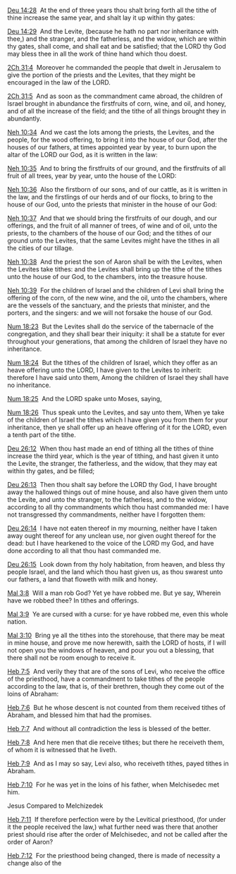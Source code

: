 [Deu 14:28](verseid:5.14.28)  At the end of three years thou shalt bring forth all the tithe of thine increase the same year, and shalt lay it up within thy gates:

[Deu 14:29](verseid:5.14.29)  And the Levite, (because he hath no part nor inheritance with thee,) and the stranger, and the fatherless, and the widow, which are within thy gates, shall come, and shall eat and be satisfied; that the LORD thy God may bless thee in all the work of thine hand which thou doest.

[2Ch 31:4](verseid:14.31.4)  Moreover he commanded the people that dwelt in Jerusalem to give the portion of the priests and the Levites, that they might be encouraged in the law of the LORD.

[2Ch 31:5](verseid:14.31.5)  And as soon as the commandment came abroad, the children of Israel brought in abundance the firstfruits of corn, wine, and oil, and honey, and of all the increase of the field; and the tithe of all things brought they in abundantly.

[Neh 10:34](verseid:16.10.34)  And we cast the lots among the priests, the Levites, and the people, for the wood offering, to bring it into the house of our God, after the houses of our fathers, at times appointed year by year, to burn upon the altar of the LORD our God, as it is written in the law:

[Neh 10:35](verseid:16.10.35)  And to bring the firstfruits of our ground, and the firstfruits of all fruit of all trees, year by year, unto the house of the LORD:

[Neh 10:36](verseid:16.10.36)  Also the firstborn of our sons, and of our cattle, as it is written in the law, and the firstlings of our herds and of our flocks, to bring to the house of our God, unto the priests that minister in the house of our God:

[Neh 10:37](verseid:16.10.37)  And that we should bring the firstfruits of our dough, and our offerings, and the fruit of all manner of trees, of wine and of oil, unto the priests, to the chambers of the house of our God; and the tithes of our ground unto the Levites, that the same Levites might have the tithes in all the cities of our tillage.

[Neh 10:38](verseid:16.10.38)  And the priest the son of Aaron shall be with the Levites, when the Levites take tithes: and the Levites shall bring up the tithe of the tithes unto the house of our God, to the chambers, into the treasure house.

[Neh 10:39](verseid:16.10.39)  For the children of Israel and the children of Levi shall bring the offering of the corn, of the new wine, and the oil, unto the chambers, where are the vessels of the sanctuary, and the priests that minister, and the porters, and the singers: and we will not forsake the house of our God.

[Num 18:23](verseid:4.18.23)  But the Levites shall do the service of the tabernacle of the congregation, and they shall bear their iniquity: it shall be a statute for ever throughout your generations, that among the children of Israel they have no inheritance.

[Num 18:24](verseid:4.18.24)  But the tithes of the children of Israel, which they offer as an heave offering unto the LORD, I have given to the Levites to inherit: therefore I have said unto them, Among the children of Israel they shall have no inheritance.

[Num 18:25](verseid:4.18.25)  And the LORD spake unto Moses, saying,

[Num 18:26](verseid:4.18.26)  Thus speak unto the Levites, and say unto them, When ye take of the children of Israel the tithes which I have given you from them for your inheritance, then ye shall offer up an heave offering of it for the LORD, even a tenth part of the tithe.

[Deu 26:12](verseid:5.26.12)  When thou hast made an end of tithing all the tithes of thine increase the third year, which is the year of tithing, and hast given it unto the Levite, the stranger, the fatherless, and the widow, that they may eat within thy gates, and be filled;

[Deu 26:13](verseid:5.26.13)  Then thou shalt say before the LORD thy God, I have brought away the hallowed things out of mine house, and also have given them unto the Levite, and unto the stranger, to the fatherless, and to the widow, according to all thy commandments which thou hast commanded me: I have not transgressed thy commandments, neither have I forgotten them:

[Deu 26:14](verseid:5.26.14)  I have not eaten thereof in my mourning, neither have I taken away ought thereof for any unclean use, nor given ought thereof for the dead: but I have hearkened to the voice of the LORD my God, and have done according to all that thou hast commanded me.

[Deu 26:15](verseid:5.26.15)  Look down from thy holy habitation, from heaven, and bless thy people Israel, and the land which thou hast given us, as thou swarest unto our fathers, a land that floweth with milk and honey.

[Mal 3:8](verseid:39.3.8)  Will a man rob God? Yet ye have robbed me. But ye say, Wherein have we robbed thee? In tithes and offerings.

[Mal 3:9](verseid:39.3.9)  Ye are cursed with a curse: for ye have robbed me, even this whole nation.

[Mal 3:10](verseid:39.3.10)  Bring ye all the tithes into the storehouse, that there may be meat in mine house, and prove me now herewith, saith the LORD of hosts, if I will not open you the windows of heaven, and pour you out a blessing, that there shall not be room enough to receive it.

[Heb 7:5](verseid:58.7.5)  And verily they that are of the sons of Levi, who receive the office of the priesthood, have a commandment to take tithes of the people according to the law, that is, of their brethren, though they come out of the loins of Abraham:

[Heb 7:6](verseid:58.7.6)  But he whose descent is not counted from them received tithes of Abraham, and blessed him that had the promises.

[Heb 7:7](verseid:58.7.7)  And without all contradiction the less is blessed of the better.

[Heb 7:8](verseid:58.7.8)  And here men that die receive tithes; but there he receiveth them, of whom it is witnessed that he liveth.

[Heb 7:9](verseid:58.7.9)  And as I may so say, Levi also, who receiveth tithes, payed tithes in Abraham.

[Heb 7:10](verseid:58.7.10)  For he was yet in the loins of his father, when Melchisedec met him.

Jesus Compared to Melchizedek

[Heb 7:11](verseid:58.7.11)  If therefore perfection were by the Levitical priesthood, (for under it the people received the law,) what further need was there that another priest should rise after the order of Melchisedec, and not be called after the order of Aaron?

[Heb 7:12](verseid:58.7.12)  For the priesthood being changed, there is made of necessity a change also of the

